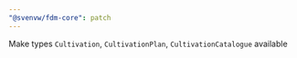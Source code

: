```yaml
---
"@svenvw/fdm-core": patch
---
```


Make types `Cultivation`, `CultivationPlan`, `CultivationCatalogue` available
